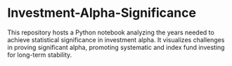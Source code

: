 # Investment-Alpha-Significance
This repository hosts a Python notebook analyzing the years needed to achieve statistical significance in investment alpha. It visualizes challenges in proving significant alpha, promoting systematic and index fund investing for long-term stability.
